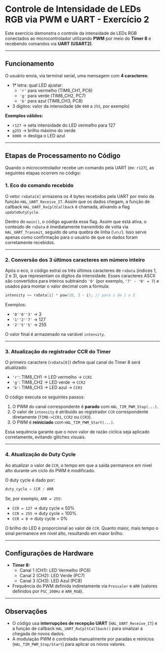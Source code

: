 # Controle de Intensidade de LEDs RGB via PWM e UART - Exercício 2

Este exercício demonstra o controle da intensidade de LEDs RGB conectados ao microcontrolador utilizando **PWM** por meio do **Timer 8** e recebendo comandos via **UART (USART2)**.

---

## Funcionamento

O usuário envia, via terminal serial, uma mensagem com **4 caracteres**:

- 1ª letra: qual LED ajustar:
  - `'r'` para vermelho (TIM8_CH1, PC6)
  - `'g'` para verde (TIM8_CH2, PC7)
  - `'b'` para azul (TIM8_CH3, PC8)
- 3 dígitos: valor da intensidade (de `000` a `255`, por exemplo)

**Exemplos válidos:**

- `r127` → seta intensidade do LED vermelho para 127  
- `g255` → brilho máximo do verde  
- `b000` → desliga o LED azul

---

## Etapas de Processamento no Código

Quando o microcontrolador recebe um comando pela UART (ex: `r127`), as seguintes etapas ocorrem no código:

### 1. Eco do comando recebido

O vetor `rxData[4]` armazena os 4 bytes recebidos pela UART por meio da função `HAL_UART_Receive_IT`. Assim que os dados chegam, a função de callback `HAL_UART_RxCpltCallback` é chamada, ativando a flag `updateDutyCycle`.

Dentro do `main()`, o código aguarda essa flag. Assim que está ativa, o conteúdo de `rxData` é imediatamente transmitido de volta via `HAL_UART_Transmit`, seguido de uma quebra de linha (`\n\r`). Isso serve apenas como confirmação para o usuário de que os dados foram corretamente recebidos.

---

### 2. Conversão dos 3 últimos caracteres em número inteiro

Após o eco, o código extrai os três últimos caracteres de `rxData` (índices 1, 2 e 3), que representam os dígitos da intensidade. Esses caracteres ASCII são convertidos para inteiros subtraindo `'0'` (por exemplo, `'7' - '0' = 7`) e usados para montar o valor decimal com a fórmula:

```c
intensity += rxData[i] * pow(10, 3 - i); // para i de 1 a 3
```

Exemplos:

- `'0''0''3'` → 3  
- `'1''2''7'` → 127  
- `'2''5''5'` → 255  

O valor final é armazenado na variável `intensity`.

---

### 3. Atualização do registrador CCR do Timer

O primeiro caractere (`rxData[0]`) define qual canal do Timer 8 será atualizado:

- `'r'`: TIM8_CH1 → LED vermelho → `CCR1`
- `'g'`: TIM8_CH2 → LED verde → `CCR2`
- `'b'`: TIM8_CH3 → LED azul → `CCR3`

O código executa os seguintes passos:

1. O PWM do canal correspondente é **parado** com `HAL_TIM_PWM_Stop(...)`.
2. O valor de `intensity` é atribuído ao registrador `CCR` correspondente diretamente (`TIM8->CCR1`, `CCR2` ou `CCR3`).
3. O PWM é **reiniciado** com `HAL_TIM_PWM_Start(...)`.

Essa sequência garante que o novo valor de razão cíclica seja aplicado corretamente, evitando glitches visuais.

---

### 4. Atualização do Duty Cycle

Ao atualizar o valor de `CCR`, o tempo em que a saída permanece em nível alto durante um ciclo do PWM é modificado.

O duty cycle é dado por:

```c
duty_cycle = CCR / ARR
```

Se, por exemplo, `ARR = 255`:

- `CCR = 127` → duty cycle ≈ 50%  
- `CCR = 255` → duty cycle = 100%  
- `CCR = 0` → duty cycle = 0%

O brilho do LED é proporcional ao valor de `CCR`. Quanto maior, mais tempo o sinal permanece em nível alto, resultando em maior brilho.

---

## Configurações de Hardware

- **Timer 8:**
  - Canal 1 (CH1): LED Vermelho (PC6)
  - Canal 2 (CH2): LED Verde (PC7)
  - Canal 3 (CH3): LED Azul (PC8)
- Frequência do PWM definida indiretamente via `Prescaler` e `ARR` (valores definidos por `PSC_200Hz` e `ARR_RGB`).

---

## Observações

- O código usa **interrupções de recepção UART** (`HAL_UART_Receive_IT`) e a função de callback `HAL_UART_RxCpltCallback()` para sinalizar a chegada de novos dados.
- A modulação PWM é controlada manualmente por paradas e reinícios (`HAL_TIM_PWM_Stop/Start`) para aplicar os novos valores.
